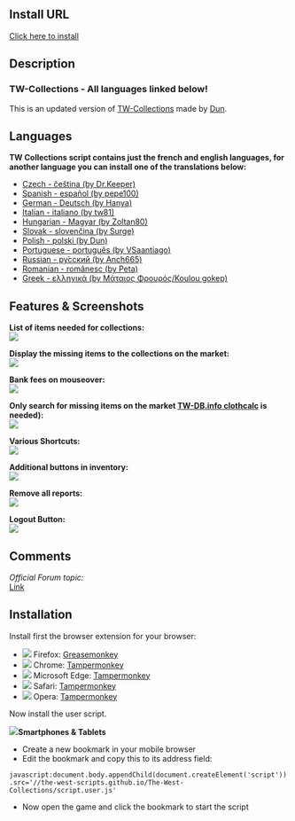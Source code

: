 ## Install URL
[Click here to install](//the-west-scripts.github.io/The-West-Collections/script.user.js)

## Description
### TW-Collections - All languages linked below!
This is an updated version of [TW-Collections](//greasyfork.org/scripts/1670) made by [Dun](//greasyfork.org/users/2196-dun).

## Languages
**TW Collections script contains just the french and english languages, for another language you can install one of the translations below:**

* [Czech - čeština (by Dr.Keeper)](//greasyfork.org/de/scripts/7260)
* [Spanish - español (by pepe100)](//greasyfork.org/es/scripts/3405)
* [German - Deutsch (by Hanya)](//greasyfork.org/de/scripts/1672)
* [Italian - italiano (by tw81)](//greasyfork.org/it/scripts/1675)
* [Hungarian - Magyar (by Zoltan80)](//greasyfork.org/scripts/7261)
* [Slovak - slovenčina (by Surge)](//greasyfork.org/scripts/7259)
* [Polish - polski (by Dun)](//greasyfork.org/pl/scripts/1674)
* [Portuguese - português (by VSaantiago)](//greasyfork.org/pt-BR/scripts/7312)
* [Russian - ру́сский (by Anch665)](//greasyfork.org/ru/scripts/7271)
* [Romanian - românesc (by Peta)](//greasyfork.org/ru/scripts/9037)
* [Greek - ελληνικά (by Μάταιος Φρουρός/Koulou gokep)](//greasyfork.org/ru/scripts/395476)

## Features & Screenshots
**List of items needed for collections:**  
![](//i.imgur.com/wh1lkei.png)

**Display the missing items to the collections on the market:**  
![](//i.imgur.com/vIOM9VV.png)

**Bank fees on mouseover:**  
![](//i.imgur.com/KSOsxie.png)

**Only search for missing items on the market [TW-DB.info clothcalc](//tw-db.info/?strana=userscript) is needed):**  
![](//i.imgur.com/j9oajhA.png)

**Various Shortcuts:**  
![](//i.imgur.com/nBeZKWt.png)

**Additional buttons in inventory:**  
![](//i.imgur.com/3JyzL5V.png)

**Remove all reports:**  
![](//i.imgur.com/DQH5arj.png)

**Logout Button:**  
![](//i.imgur.com/iNH5xqT.png)

## Comments
*Official Forum topic:*  
[Link](//forum.the-west.net/index.php?threads/tw-collections.54041)

## Installation
Install first the browser extension for your browser:
* ![](//imgur.com/UTxgUkJ.jpg) Firefox: [Greasemonkey](//addons.mozilla.org/firefox/addon/greasemonkey/)
* ![](//imgur.com/KSoOXLJ.png) Chrome: [Tampermonkey](//chrome.google.com/webstore/detail/tampermonkey/dhdgffkkebhmkfjojejmpbldmpobfkfo/)
* ![](//imgur.com/QbACShJ.png) Microsoft Edge: [Tampermonkey](//www.microsoft.com/store/p/tampermonkey/9nblggh5162s/)
* ![](//imgur.com/S6GHleD.png) Safari: [Tampermonkey](//safari.tampermonkey.net/tampermonkey.safariextz)
* ![](//imgur.com/sDowwI7.jpg) Opera: [Tampermonkey](//addons.opera.com/extensions/details/tampermonkey-beta/)

Now install the user script.

![](//imgur.com/lvfODGq.jpg)**Smartphones & Tablets**
* Create a new bookmark in your mobile browser
* Edit the bookmark and copy this to its address field:

`javascript:document.body.appendChild(document.createElement('script')).src='//the-west-scripts.github.io/The-West-Collections/script.user.js'`

* Now open the game and click the bookmark to start the script
